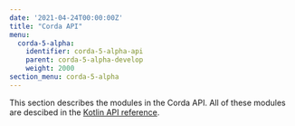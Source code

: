 ```yaml
---
date: '2021-04-24T00:00:00Z'
title: "Corda API"
menu:
  corda-5-alpha:
    identifier: corda-5-alpha-api
    parent: corda-5-alpha-develop
    weight: 2000
section_menu: corda-5-alpha
---
```

This section describes the modules in the Corda API. All of these modules are descibed in the [Kotlin API reference](/en/api-ref/corda/5.0-alpha/kotlin/index.html).
